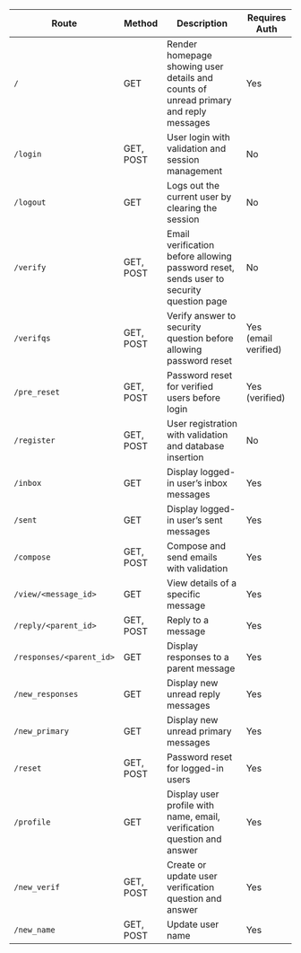 | Route                  | Method      | Description                                                   | Requires Auth          |
|------------------------|-------------|---------------------------------------------------------------|-----------------------|
| `/`                    | GET         | Render homepage showing user details and counts of unread primary and reply messages | Yes                   |
| `/login`               | GET, POST   | User login with validation and session management             | No                    |
| `/logout`              | GET         | Logs out the current user by clearing the session             | No                    |
| `/verify`              | GET, POST   | Email verification before allowing password reset, sends user to security question page | No             |
| `/verifqs`             | GET, POST   | Verify answer to security question before allowing password reset | Yes (email verified)  |
| `/pre_reset`           | GET, POST   | Password reset for verified users before login                | Yes (verified)        |
| `/register`            | GET, POST   | User registration with validation and database insertion      | No                    |
| `/inbox`               | GET         | Display logged-in user’s inbox messages                        | Yes                   |
| `/sent`                | GET         | Display logged-in user’s sent messages                         | Yes                   |
| `/compose`             | GET, POST   | Compose and send emails with validation                        | Yes                   |
| `/view/<message_id>`   | GET         | View details of a specific message                             | Yes                   |
| `/reply/<parent_id>`   | GET, POST   | Reply to a message                                            | Yes                   |
| `/responses/<parent_id>` | GET       | Display responses to a parent message                          | Yes                   |
| `/new_responses`       | GET         | Display new unread reply messages                              | Yes                   |
| `/new_primary`         | GET         | Display new unread primary messages                            | Yes                   |
| `/reset`               | GET, POST   | Password reset for logged-in users                             | Yes                   |
| `/profile`             | GET         | Display user profile with name, email, verification question and answer | Yes            |
| `/new_verif`           | GET, POST   | Create or update user verification question and answer        | Yes                   |
| `/new_name`            | GET, POST   | Update user name                                               | Yes                   |
